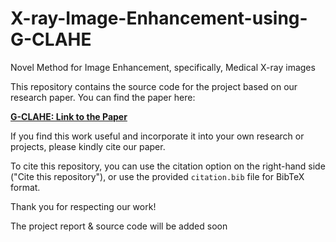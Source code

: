 # X-ray-Image-Enhancement-using-G-CLAHE
Novel Method for Image Enhancement, specifically, Medical X-ray images

This repository contains the source code for the project based on our research paper. You can find the paper here:

[**G-CLAHE: Link to the Paper**](https://www.worldscientific.com/doi/10.1142/S0218001424570106)

If you find this work useful and incorporate it into your own research or projects, please kindly cite our paper.

To cite this repository, you can use the citation option on the right-hand side ("Cite this repository"), or use the provided `citation.bib` file for BibTeX format.

Thank you for respecting our work!

The project report & source code will be added soon
